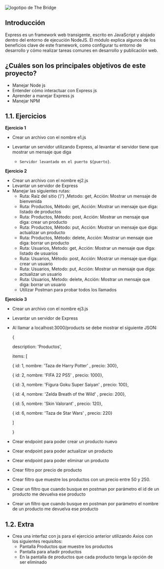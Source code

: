 ![logotipo de The Bridge](https://user-images.githubusercontent.com/27650532/77754601-e8365180-702b-11ea-8bed-5bc14a43f869.png "logotipo de The Bridge")

## Introducción

Express es un framework web transigente, escrito en JavaScript y alojado dentro del entorno de ejecución NodeJS. El módulo explica algunos de los beneficios clave de este framework, como configurar tu entorno de desarrollo y cómo realizar tareas comunes en desarrollo y publicación web.

## ¿Cuáles son los principales objetivos de este proyecto?

- Manejar Node js
- Entender cómo interactuar con Express js
- Aprender a manejar Express js
- Manejar NPM

## 1.1. Ejercicios

**Ejercicio 1**

- Crear un archivo con el nombre e1.js
- Levantar un servidor utilizando Express, al levantar el servidor tiene que mostrar un mensaje que diga

  - `Servidor levantado en el puerto ${puerto}`.

**Ejercicio 2**

- Crear un archivo con el nombre ej2.js
- Levantar un servidor de Express
- Manejar las siguientes rutas:
  - Ruta: Raíz del sitio (‘/’) ,Metodo: get, Acción: Mostrar un mensaje de bienvenida
  - Ruta: Productos, Método: get, Acción: Mostrar un mensaje que diga: listado de productos
  - Ruta: Productos, Método: post, Acción: Mostrar un mensaje que diga: crear un producto
  - Ruta: Productos, Método: put, Acción: Mostrar un mensaje que diga: actualizar un producto
  - Ruta: Productos, Método: delete, Acción: Mostrar un mensaje que diga: borrar un producto
  - Ruta: Usuarios, Metodo: get, Acción: Mostrar un mensaje que diga: listado de usuarios
  - Ruta: Usuarios, Método: post, Acción: Mostrar un mensaje que diga: crear un usuario
  - Ruta: Usuarios, Metodo: put, Acción: Mostrar un mensaje que diga: actualizar un usuario
  - Ruta: Usuarios, Metodo: delete, Acción: Mostrar un mensaje que diga: borrar un usuario
  - Utilizar Postman para probar todos los llamados

**Ejercicio 3**

- Crear un archivo con el nombre ej3.js
- Levantar un servidor de Express
- Al llamar a localhost:3000/products se debe mostrar el siguiente JSON:

  {

  description: 'Productos',

  items: [

  { id: 1, nombre: 'Taza de Harry Potter' , precio: 300},

  { id: 2, nombre: 'FIFA 22 PS5' , precio: 1000},

  { id: 3, nombre: 'Figura Goku Super Saiyan' , precio: 100},

  { id: 4, nombre: 'Zelda Breath of the Wild' , precio: 200},

  { id: 5, nombre: 'Skin Valorant' , precio: 120},

  { id: 6, nombre: 'Taza de Star Wars' , precio: 220}

  ]

  }

- Crear endpoint para poder crear un producto nuevo
- Crear endpoint para poder actualizar un producto
- Crear endpoint para poder eliminar un producto
- Crear filtro por precio de producto
- Crear filtro que muestre los productos con un precio entre 50 y 250.
- Crear un filtro que cuando busque en postman por parámetro el id de un producto me devuelva ese producto
- Crear un filtro que cuando busque en postman por parámetro el nombre de un producto me devuelva ese producto

## 1.2. Extra

- Crea una interfaz con js para el ejercicio anterior utilizando Axios con los siguientes requisitos:
  - Pantalla Productos que muestre los productos
  - Pantalla para añadir productos
  - En la pantalla de productos que cada producto tenga la opción de ser eliminado
